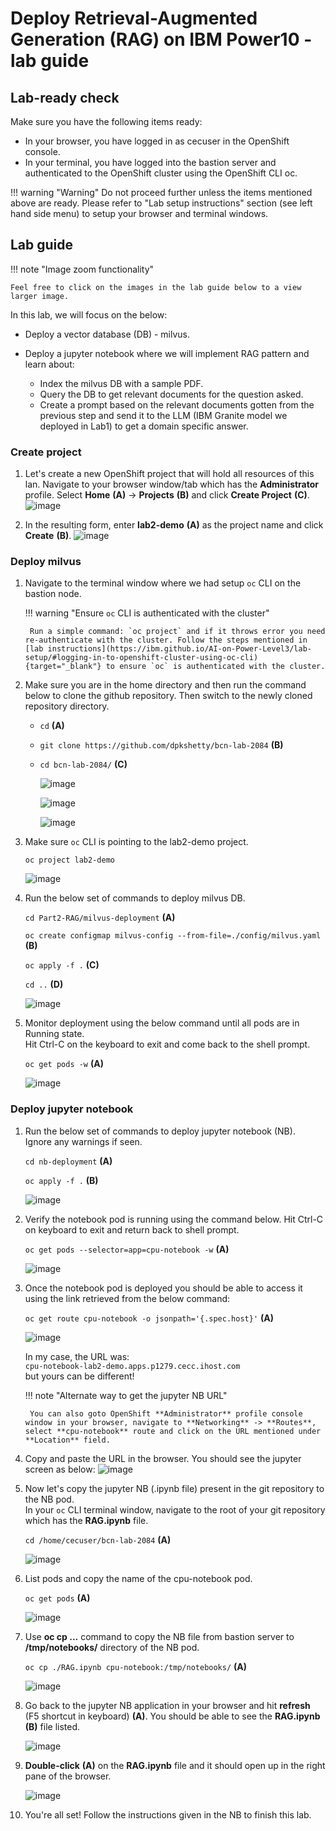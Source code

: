 # Deploy Retrieval-Augmented Generation (RAG) on IBM Power10 - lab guide

## Lab-ready check

Make sure you have the following items ready:

  - In your browser, you have logged in as cecuser in the OpenShift console.
  - In your terminal, you have logged into the bastion server and authenticated to the OpenShift cluster using the OpenShift CLI oc.

!!! warning "Warning"
    Do not proceed further unless the items mentioned above are ready. Please refer to "Lab setup instructions" section (see left hand side menu) to setup your browser and terminal windows.

## Lab guide

!!! note "Image zoom functionality"

    Feel free to click on the images in the lab guide below to a view larger image.

In this lab, we will focus on the below:

  - Deploy a vector database (DB) - milvus.
    
  - Deploy a jupyter notebook where we will implement RAG pattern and learn about:
      - Index the milvus DB with a sample PDF.
      - Query the DB to get relevant documents for the question asked.
      - Create a prompt based on the relevant documents gotten from the previous step and send it to the LLM (IBM Granite model we deployed in Lab1) to get a domain specific answer.

### Create project

1. Let's create a new OpenShift project that will hold all resources of this lan. Navigate to your browser window/tab which has the **Administrator** profile. Select **Home** **(A)** -> **Projects** **(B)** and click **Create Project** **(C)**.
   ![image](https://github.com/user-attachments/assets/839bbfd3-e4a0-4c19-9223-c01e6ce60221)

2. In the resulting form, enter **lab2-demo** **(A)** as the project name and click **Create** **(B)**.
   ![image](https://github.com/user-attachments/assets/4bec3979-3d79-445e-88ff-3318c60123ea)

### Deploy milvus

1. Navigate to the terminal window where we had setup `oc` CLI on the bastion node.

    !!! warning "Ensure `oc` CLI is authenticated with the cluster"

        Run a simple command: `oc project` and if it throws error you need re-authenticate with the cluster. Follow the steps mentioned in [lab instructions](https://ibm.github.io/AI-on-Power-Level3/lab-setup/#logging-in-to-openshift-cluster-using-oc-cli){target="_blank"} to ensure `oc` is authenticated with the cluster.

3. Make sure you are in the home directory and then run the command below to clone the github repository. Then switch to the newly cloned repository directory.
     - `cd` **(A)**
     - `git clone https://github.com/dpkshetty/bcn-lab-2084` **(B)**
     - `cd bcn-lab-2084/` **(C)**

       ![image](https://github.com/user-attachments/assets/138af434-6b94-48ef-998f-b5bbe8fc86dd)
     
       ![image](https://github.com/user-attachments/assets/82c6187a-7163-4fe6-b6c6-c62a7e036bb2)
     
       ![image](https://github.com/user-attachments/assets/bcb3f05c-5352-4f0f-92ff-8521d6857bfe)

5. Make sure `oc` CLI is pointing to the lab2-demo project.

     `oc project lab2-demo `   
     
     ![image](https://github.com/user-attachments/assets/50330a50-d662-4967-83a3-86e5618fc1ce)

7. Run the below set of commands to deploy milvus DB.
     
     `cd Part2-RAG/milvus-deployment` **(A)**

     `oc create configmap milvus-config --from-file=./config/milvus.yaml` **(B)**

     `oc apply -f .` **(C)**

     `cd ..` **(D)**
          
     ![image](https://github.com/user-attachments/assets/38e7a10e-427d-4f22-97a7-8b421870723d)

8. Monitor deployment using the below command until all pods are in Running state. <br>
   Hit Ctrl-C on the keyboard to exit and come back to the shell prompt.

     `oc get pods -w` **(A)**

      ![image](https://github.com/user-attachments/assets/67a1498b-25f2-4e19-be32-530fec0ea62a)

### Deploy jupyter notebook

1. Run the below set of commands to deploy jupyter notebook (NB).<br>Ignore any warnings if seen.
     
     `cd nb-deployment` **(A)**

     `oc apply -f .` **(B)**
     
     ![image](https://github.com/user-attachments/assets/e668c714-2559-4df5-a595-e5c9c02bef20)

2. Verify the notebook pod is running using the command below. Hit Ctrl-C on keyboard to exit and return back to shell prompt.
   
     `oc get pods --selector=app=cpu-notebook -w` **(A)**

     ![image](https://github.com/user-attachments/assets/d188af80-225a-45ff-b28d-f37c5d257dbf)

4. Once the notebook pod is deployed you should be able to access it using the link retrieved from the below command:
   
     `oc get route cpu-notebook -o jsonpath='{.spec.host}'` **(A)**

     ![image](https://github.com/user-attachments/assets/5d89416b-ff39-49ba-aaec-1155df45b9c7)

     In my case, the URL was: <br>
       `cpu-notebook-lab2-demo.apps.p1279.cecc.ihost.com` <br>
     but yours can be different! <br>


    !!! note "Alternate way to get the jupyter NB URL"

        You can also goto OpenShift **Administrator** profile console window in your browser, navigate to **Networking** -> **Routes**, select **cpu-notebook** route and click on the URL mentioned under **Location** field.

6. Copy and paste the URL in the browser. You should see the jupyter screen as below:
    ![image](https://github.com/user-attachments/assets/ee5cf9c5-8f3f-48d4-8741-08d7ae5617ab)

7. Now let's copy the jupyter NB (.ipynb file) present in the git repository to the NB pod. <br>
   In your `oc` CLI terminal window, navigate to the root of your git repository which has the **RAG.ipynb** file.

     `cd /home/cecuser/bcn-lab-2084` **(A)**

     ![image](https://github.com/user-attachments/assets/706f1bbe-cbcc-492b-b65f-ca3c9820181b)

8. List pods and copy the name of the cpu-notebook pod.

     `oc get pods` **(A)**

     ![image](https://github.com/user-attachments/assets/b6cd888d-31b1-4212-9a2f-7911c481941d)

9. Use **oc cp ...** command to copy the NB file from bastion server to **/tmp/notebooks/** directory of the NB pod.

     `oc cp ./RAG.ipynb cpu-notebook:/tmp/notebooks/` **(A)**
    
     ![image](https://github.com/user-attachments/assets/bdfa2804-3a18-4b31-b47d-e3dd8345eea2)

10. Go back to the jupyter NB application in your browser and hit **refresh** (F5 shortcut in keyboard) **(A)**. You should be able to see the **RAG.ipynb** **(B)** file listed.

      ![image](https://github.com/user-attachments/assets/c0c44ba3-88d8-40b0-850d-f57a78f16e64)

11. **Double-click** **(A)** on the **RAG.ipynb** file and it should open up in the right pane of the browser.
    
      ![image](https://github.com/user-attachments/assets/aebc53e3-6a93-4378-b3dd-6d9b6c7ec180)

11. You're all set! Follow the instructions given in the NB to finish this lab.
